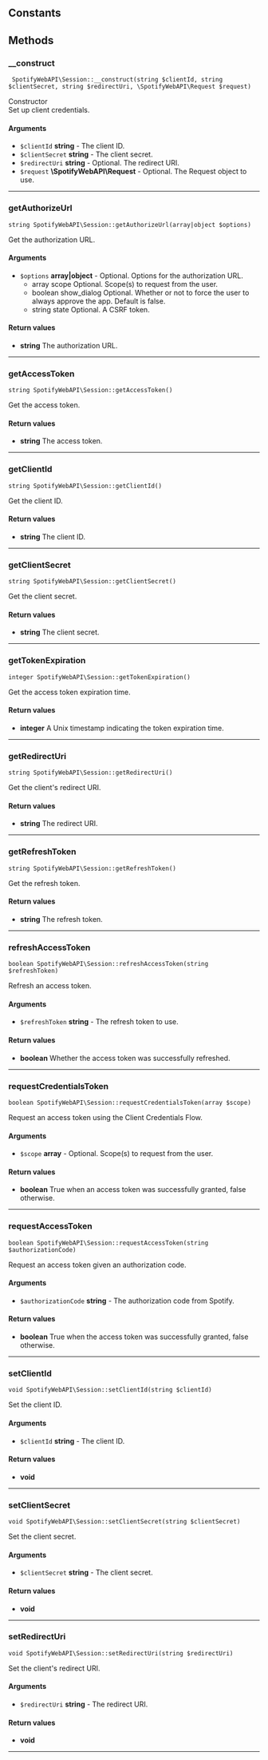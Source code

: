 ## Constants


## Methods

### __construct


     SpotifyWebAPI\Session::__construct(string $clientId, string $clientSecret, string $redirectUri, \SpotifyWebAPI\Request $request)

Constructor<br>
Set up client credentials.

#### Arguments
* `$clientId` **string** - The client ID.
* `$clientSecret` **string** - The client secret.
* `$redirectUri` **string** - Optional. The redirect URI.
* `$request` **\SpotifyWebAPI\Request** - Optional. The Request object to use.



---


### getAuthorizeUrl


    string SpotifyWebAPI\Session::getAuthorizeUrl(array|object $options)

Get the authorization URL.

#### Arguments
* `$options` **array\|object** - Optional. Options for the authorization URL.
    * array scope Optional. Scope(s) to request from the user.
    * boolean show_dialog Optional. Whether or not to force the user to always approve the app. Default is false.
    * string state Optional. A CSRF token.



#### Return values
* **string** The authorization URL.


---


### getAccessToken


    string SpotifyWebAPI\Session::getAccessToken()

Get the access token.


#### Return values
* **string** The access token.


---


### getClientId


    string SpotifyWebAPI\Session::getClientId()

Get the client ID.


#### Return values
* **string** The client ID.


---


### getClientSecret


    string SpotifyWebAPI\Session::getClientSecret()

Get the client secret.


#### Return values
* **string** The client secret.


---


### getTokenExpiration


    integer SpotifyWebAPI\Session::getTokenExpiration()

Get the access token expiration time.


#### Return values
* **integer** A Unix timestamp indicating the token expiration time.


---


### getRedirectUri


    string SpotifyWebAPI\Session::getRedirectUri()

Get the client's redirect URI.


#### Return values
* **string** The redirect URI.


---


### getRefreshToken


    string SpotifyWebAPI\Session::getRefreshToken()

Get the refresh token.


#### Return values
* **string** The refresh token.


---


### refreshAccessToken


    boolean SpotifyWebAPI\Session::refreshAccessToken(string $refreshToken)

Refresh an access token.

#### Arguments
* `$refreshToken` **string** - The refresh token to use.


#### Return values
* **boolean** Whether the access token was successfully refreshed.


---


### requestCredentialsToken


    boolean SpotifyWebAPI\Session::requestCredentialsToken(array $scope)

Request an access token using the Client Credentials Flow.

#### Arguments
* `$scope` **array** - Optional. Scope(s) to request from the user.


#### Return values
* **boolean** True when an access token was successfully granted, false otherwise.


---


### requestAccessToken


    boolean SpotifyWebAPI\Session::requestAccessToken(string $authorizationCode)

Request an access token given an authorization code.

#### Arguments
* `$authorizationCode` **string** - The authorization code from Spotify.


#### Return values
* **boolean** True when the access token was successfully granted, false otherwise.


---


### setClientId


    void SpotifyWebAPI\Session::setClientId(string $clientId)

Set the client ID.

#### Arguments
* `$clientId` **string** - The client ID.


#### Return values
* **void** 


---


### setClientSecret


    void SpotifyWebAPI\Session::setClientSecret(string $clientSecret)

Set the client secret.

#### Arguments
* `$clientSecret` **string** - The client secret.


#### Return values
* **void** 


---


### setRedirectUri


    void SpotifyWebAPI\Session::setRedirectUri(string $redirectUri)

Set the client's redirect URI.

#### Arguments
* `$redirectUri` **string** - The redirect URI.


#### Return values
* **void** 


---

